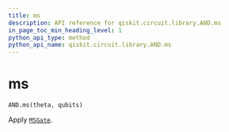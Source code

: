 ```yaml
---
title: ms
description: API reference for qiskit.circuit.library.AND.ms
in_page_toc_min_heading_level: 1
python_api_type: method
python_api_name: qiskit.circuit.library.AND.ms
---
```


# ms

<span id="qiskit.circuit.library.AND.ms" />

`AND.ms(theta, qubits)`

Apply [`MSGate`](qiskit.circuit.library.MSGate "qiskit.circuit.library.MSGate").

